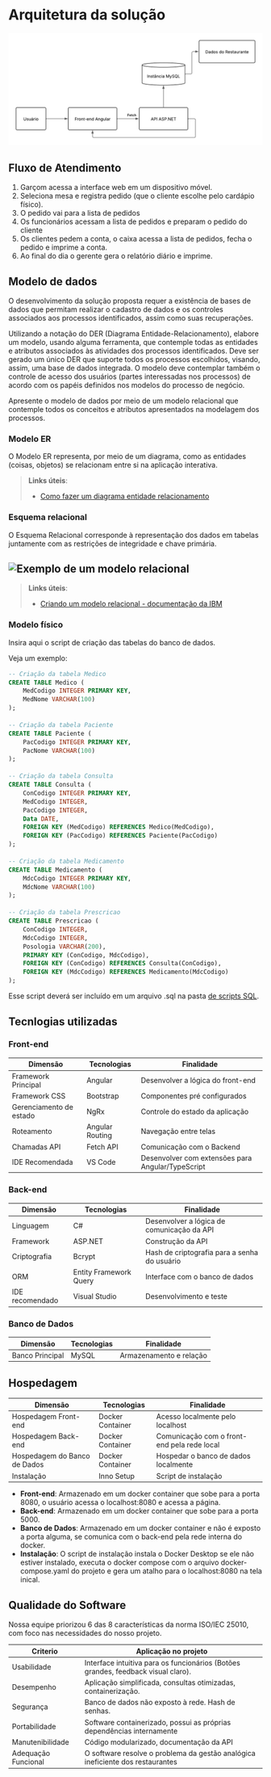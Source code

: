 # Arquitetura da solução

![Fluxograma da infraestrutura](./images/fluxograma-funcionamento.png)

## Fluxo de Atendimento

1. Garçom acessa a interface web em um dispositivo móvel.
2. Seleciona mesa e registra pedido (que o cliente escolhe pelo cardápio físico).
3. O pedido vai para a lista de pedidos
4. Os funcionários acessam a lista de pedidos e preparam o pedido do cliente
5. Os clientes pedem a conta, o caixa acessa a lista de pedidos, fecha o pedido e imprime a conta.
6. Ao final do dia o gerente gera o relatório diário e imprime.

##  Modelo de dados

O desenvolvimento da solução proposta requer a existência de bases de dados que permitam realizar o cadastro de dados e os controles associados aos processos identificados, assim como suas recuperações.

Utilizando a notação do DER (Diagrama Entidade-Relacionamento), elabore um modelo, usando alguma ferramenta, que contemple todas as entidades e atributos associados às atividades dos processos identificados. Deve ser gerado um único DER que suporte todos os processos escolhidos, visando, assim, uma base de dados integrada. O modelo deve contemplar também o controle de acesso dos usuários (partes interessadas nos processos) de acordo com os papéis definidos nos modelos do processo de negócio.

Apresente o modelo de dados por meio de um modelo relacional que contemple todos os conceitos e atributos apresentados na modelagem dos processos.

### Modelo ER

O Modelo ER representa, por meio de um diagrama, como as entidades (coisas, objetos) se relacionam entre si na aplicação interativa.

> **Links úteis**:
> - [Como fazer um diagrama entidade relacionamento](https://www.lucidchart.com/pages/pt/como-fazer-um-diagrama-entidade-relacionamento)

### Esquema relacional

O Esquema Relacional corresponde à representação dos dados em tabelas juntamente com as restrições de integridade e chave primária.
 

![Exemplo de um modelo relacional](images/modelo_relacional.png "Exemplo de modelo relacional.")
---

> **Links úteis**:
> - [Criando um modelo relacional - documentação da IBM](https://www.ibm.com/docs/pt-br/cognos-analytics/12.0.0?topic=designer-creating-relational-model)

### Modelo físico

Insira aqui o script de criação das tabelas do banco de dados.

Veja um exemplo:

```sql
-- Criação da tabela Medico
CREATE TABLE Medico (
    MedCodigo INTEGER PRIMARY KEY,
    MedNome VARCHAR(100)
);

-- Criação da tabela Paciente
CREATE TABLE Paciente (
    PacCodigo INTEGER PRIMARY KEY,
    PacNome VARCHAR(100)
);

-- Criação da tabela Consulta
CREATE TABLE Consulta (
    ConCodigo INTEGER PRIMARY KEY,
    MedCodigo INTEGER,
    PacCodigo INTEGER,
    Data DATE,
    FOREIGN KEY (MedCodigo) REFERENCES Medico(MedCodigo),
    FOREIGN KEY (PacCodigo) REFERENCES Paciente(PacCodigo)
);

-- Criação da tabela Medicamento
CREATE TABLE Medicamento (
    MdcCodigo INTEGER PRIMARY KEY,
    MdcNome VARCHAR(100)
);

-- Criação da tabela Prescricao
CREATE TABLE Prescricao (
    ConCodigo INTEGER,
    MdcCodigo INTEGER,
    Posologia VARCHAR(200),
    PRIMARY KEY (ConCodigo, MdcCodigo),
    FOREIGN KEY (ConCodigo) REFERENCES Consulta(ConCodigo),
    FOREIGN KEY (MdcCodigo) REFERENCES Medicamento(MdcCodigo)
);
```
Esse script deverá ser incluído em um arquivo .sql na pasta [de scripts SQL](../src/db).


## Tecnlogias utilizadas

### Front-end

| Dimensão | Tecnologias | Finalidade |
| -------- | ----------- | ---------- |
| Framework Principal | Angular | Desenvolver a lógica do front-end |
| Framework CSS | Bootstrap | Componentes pré configurados |
| Gerenciamento de estado | NgRx | Controle do estado da aplicação |
| Roteamento | Angular Routing | Navegação entre telas |
| Chamadas API | Fetch API | Comunicação com o Backend |
| IDE Recomendada | VS Code | Desenvolver com extensões para Angular/TypeScript |

### Back-end

| Dimensão | Tecnologias | Finalidade |
| -------- | ----------- | ---------- |
| Linguagem | C#          | Desenvolver a lógica de comunicação da API |
| Framework | ASP.NET     | Construção da API |
| Criptografia | Bcrypt    | Hash de criptografia para a senha do usuário |
| ORM          | Entity Framework Query | Interface com o banco de dados |
| IDE recomendado | Visual Studio | Desenvolvimento e teste |

### Banco de Dados

| Dimensão | Tecnologias | Finalidade |
| -------- | ----------- | ---------- |
| Banco Principal | MySQL | Armazenamento e relação |

## Hospedagem

| Dimensão | Tecnologias | Finalidade |
| -------- | ----------- | ---------- |
| Hospedagem Front-end | Docker Container | Acesso localmente pelo localhost |
| Hospedagem Back-end | Docker Container | Comunicação com o front-end pela rede local |
| Hospedagem do Banco de Dados | Docker Container | Hospedar o banco de dados localmente |
| Instalação | Inno Setup | Script de instalação |

- **Front-end**: Armazenado em um docker container que sobe para a porta 8080, o usuário acessa o localhost:8080 e acessa a página.
- **Back-end**: Armazenado em um docker container que sobe para a porta 5000.
- **Banco de Dados**: Armazenado em um docker container e não é exposto a porta alguma, se comunica com o back-end pela rede interna do docker.
- **Instalação**: O script de instalação instala o Docker Desktop se ele não estiver instalado, executa o docker compose com o arquivo docker-compose.yaml do projeto e gera um atalho para o localhost:8080 na tela inical. 

## Qualidade do Software

Nossa equipe priorizou 6 das 8 características da norma ISO/IEC 25010, com foco nas necessidades do nosso projeto.

| Criterio | Aplicação no projeto |
| -------- | -------------------- |
| Usabilidade | Interface intuitiva para os funcionários (Botões grandes, feedback visual claro). |
| Desempenho | Aplicação simplificada, consultas otimizadas, containerização. |
| Segurança | Banco de dados não exposto à rede. Hash de senhas. |
| Portabilidade | Software containerizado, possui as próprias dependências internamente |
| Manutenibilidade | Código modularizado, documentação da API |
| Adequação Funcional | O software resolve o problema da gestão analógica ineficiente dos restaurantes |

